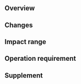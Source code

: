 # 
## Overview
<!-- Purpose of change or related Issue number -->

## Changes
<!-- Changed content, screen etc. -->

## Impact range
<!-- Affected files, functions, displays, etc. -->

## Operation requirement
<!-- Information such as required environment variables and dependency update -->

## Supplement
